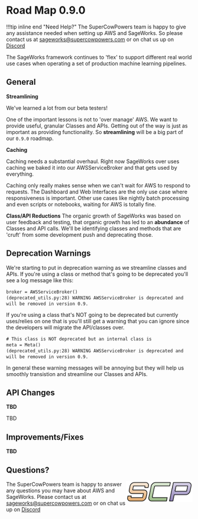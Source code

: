 # Road Map 0.9.0

!!!tip inline end "Need Help?"
    The SuperCowPowers team is happy to give any assistance needed when setting up AWS and SageWorks. So please contact us at [sageworks@supercowpowers.com](mailto:sageworks@supercowpowers.com) or on chat us up on [Discord](https://discord.gg/WHAJuz8sw8) 

The SageWorks framework continues to 'flex' to support different real world use cases when operating a set of production machine learning pipelines.


## General
**Streamlining**

We've learned a lot from our beta testers!

One of the important lessons is not to 'over manage' AWS. We want to provide useful, granular Classes and APIs. Getting out of the way is just as important as providing functionality. So **streamlining** will be a big part of our `0.9.0` roadmap.

**Caching**

Caching needs a substantial overhaul. Right now SageWorks over uses caching we baked it into our AWSServiceBroker and that gets used by everything.

Caching only really makes sense when we can't wait for AWS to respond to requests. The Dashboard and Web Interfaces are the only use case where responsiveness is important. Other use cases like nightly batch processing and even scripts or notebooks, waiting for AWS is totally fine.

**Class/API Reductions**
The organic growth of SageWorks was based on user feedback and testing, that organic growth has led to an **abundance** of Classes and API calls. We'll be identifying classes and methods that are 'cruft' from some development push and deprecating those.
 
## Deprecation Warnings
We're starting to put in deprecation warning as we streamline classes and APIs. If you're using a class or method that's going to be deprecated you'll see a log message like this:

```
broker = AWSServiceBroker()
(deprecated_utils.py:28) WARNING AWSServiceBroker is deprecated and will be removed in version 0.9.
```

If you're using a class that's NOT going to be deprecated but currently uses/relies on one that is you'll still get a warning that you can ignore since the developers will migrate the API/classes over.

```
# This class is NOT deprecated but an internal class is
meta = Meta() 
(deprecated_utils.py:28) WARNING AWSServiceBroker is deprecated and will be removed in version 0.9.
```

In general these warning messages will be annoying but they will help us smoothly transistion and streamline our Classes and APIs.

## API Changes
**TBD**

TBD

	
## Improvements/Fixes
**TBD**


## Questions?
<img align="right" src="../../images/scp.png" width="180">

The SuperCowPowers team is happy to answer any questions you may have about AWS and SageWorks. Please contact us at [sageworks@supercowpowers.com](mailto:sageworks@supercowpowers.com) or on chat us up on [Discord](https://discord.gg/WHAJuz8sw8) 


